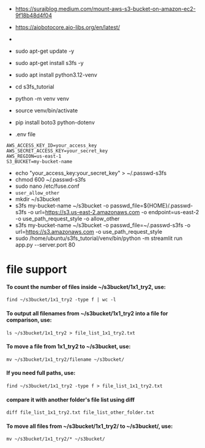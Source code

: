 * https://surajblog.medium.com/mount-aws-s3-bucket-on-amazon-ec2-9f18b48d4f04
* https://aiobotocore.aio-libs.org/en/latest/

* 
* sudo apt-get update -y
* sudo apt-get install s3fs -y
* sudo apt install python3.12-venv
* cd s3fs_tutorial
* python -m venv venv
* source venv/bin/activate
* pip install boto3 python-dotenv
* .env file
```
AWS_ACCESS_KEY_ID=your_access_key
AWS_SECRET_ACCESS_KEY=your_secret_key
AWS_REGION=us-east-1
S3_BUCKET=my-bucket-name
```
* echo "your_access_key:your_secret_key" > ~/.passwd-s3fs
* chmod 600 ~/.passwd-s3fs
* sudo nano /etc/fuse.conf
* `user_allow_other`
* mkdir ~/s3bucket
* s3fs my-bucket-name ~/s3bucket -o passwd_file=${HOME}/.passwd-s3fs -o url=https://s3.us-east-2.amazonaws.com -o endpoint=us-east-2 -o use_path_request_style -o allow_other
* s3fs my-bucket-name ~/s3bucket -o passwd_file=~/.passwd-s3fs -o url=https://s3.amazonaws.com -o use_path_request_style
* sudo /home/ubuntu/s3fs_tutorial/venv/bin/python -m streamlit run app.py --server.port 80


# file support 
#### To count the number of files inside ~/s3bucket/1x1_try2, use:
`find ~/s3bucket/1x1_try2 -type f | wc -l`
#### To output all filenames from ~/s3bucket/1x1_try2 into a file for comparison, use:
`ls ~/s3bucket/1x1_try2 > file_list_1x1_try2.txt`
#### To move a file from 1x1_try2 to ~/s3bucket, use:
`mv ~/s3bucket/1x1_try2/filename ~/s3bucket/`
#### If you need full paths, use:
`find ~/s3bucket/1x1_try2 -type f > file_list_1x1_try2.txt`
#### compare it with another folder's file list using diff
`diff file_list_1x1_try2.txt file_list_other_folder.txt`
#### To move all files from ~/s3bucket/1x1_try2/ to ~/s3bucket/, use:
`mv ~/s3bucket/1x1_try2/* ~/s3bucket/`
